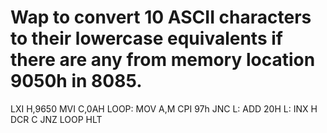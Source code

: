 # Wap to convert 10 ASCII characters to their lowercase equivalents if there are any from memory location 9050h in 8085.
LXI H,9650
MVI C,0AH
LOOP:
  MOV A,M
  CPI 97h
  JNC L:
  ADD 20H
L:
  INX H
  DCR C
  JNZ LOOP
HLT
